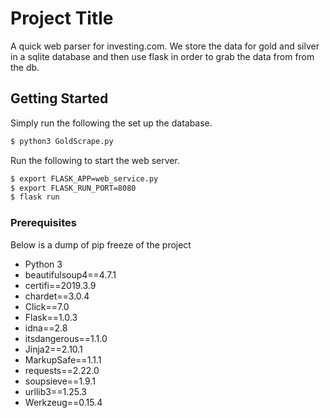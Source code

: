 # Project Title

A quick web parser for investing.com. We store the data for gold and silver in a sqlite database and then use flask in 
order to grab the data from from the db.

## Getting Started

Simply run the following the set up the database.
```bash
$ python3 GoldScrape.py
```
Run the following to start the web server.
```bash
$ export FLASK_APP=web_service.py
$ export FLASK_RUN_PORT=8080
$ flask run
```

### Prerequisites

Below is a dump of pip freeze of the project

* Python 3
* beautifulsoup4==4.7.1
* certifi==2019.3.9
* chardet==3.0.4
* Click==7.0
* Flask==1.0.3
* idna==2.8
* itsdangerous==1.1.0
* Jinja2==2.10.1
* MarkupSafe==1.1.1
* requests==2.22.0
* soupsieve==1.9.1
* urllib3==1.25.3
* Werkzeug==0.15.4
